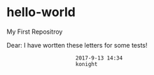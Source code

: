 # hello-world
My First Repositroy


Dear:
  I have wortten these letters for some tests!
  
                          2017-9-13 14:34
                          konight
